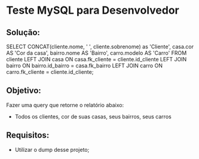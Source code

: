 # Teste MySQL para Desenvolvedor

## Solução:
  SELECT  CONCAT(cliente.nome, ' ', cliente.sobrenome) as 'Cliente',
      casa.cor AS 'Cor da casa',
      bairro.nome AS 'Bairro',
      carro.modelo AS 'Carro'
  FROM cliente
  LEFT JOIN casa
    ON casa.fk_cliente = cliente.id_cliente
  LEFT JOIN bairro
    ON bairro.id_bairro = casa.fk_bairro
  LEFT JOIN carro
    ON carro.fk_cliente = cliente.id_cliente;

## Objetivo:
Fazer uma query que retorne o relatório abaixo:
- Todos os clientes, cor de suas casas, seus bairros, seus carros

## Requisitos:
- Utilizar o dump desse projeto;
